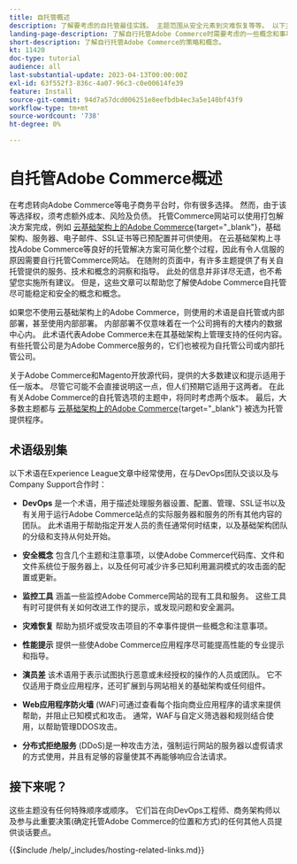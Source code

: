 ```yaml
---
title: 自托管概述
description: 了解要考虑的自托管最佳实践。 主题范围从安全元素到灾难恢复等等。 以下主题旨在帮助决定托管其自己Adobe Commerce版本的公司。 所展示的项目并非全包罗万象，但应提供一系列良好的概念，以推动建立一个安全、稳定和灵活的网站。
landing-page-description: 了解自行托管Adobe Commerce时需要考虑的一些概念和事项。
short-description: 了解自行托管Adobe Commerce的策略和概念。
kt: 11420
doc-type: tutorial
audience: all
last-substantial-update: 2023-04-13T00:00:00Z
exl-id: 63f552f3-836c-4a07-96c3-c0e00614fe39
feature: Install
source-git-commit: 94d7a57dcd006251e8eefbdb4ec3a5e140bf43f9
workflow-type: tm+mt
source-wordcount: '738'
ht-degree: 0%

---
```


# 自托管Adobe Commerce概述

在考虑转向Adobe Commerce等电子商务平台时，你有很多选择。 然而，由于该等选择权，须考虑额外成本、风险及负债。 托管Commerce网站可以使用打包解决方案完成，例如 [云基础架构上的Adobe Commerce](https://experienceleague.adobe.com/docs/commerce-learn/tutorials/getting-started/cloud/1-overview.html){target="_blank"}，基础架构、服务器、电子邮件、SSL证书等已预配置并可供使用。 在云基础架构上寻找Adobe Commerce等良好的托管解决方案可简化整个过程，因此有令人信服的原因需要自行托管Commerce网站。 在随附的页面中，有许多主题提供了有关自托管提供的服务、技术和概念的洞察和指导。 此处的信息并非详尽无遗，也不希望您实施所有建议。 但是，这些文章可以帮助您了解使Adobe Commerce自托管尽可能稳定和安全的概念和概念。

如果您不使用云基础架构上的Adobe Commerce，则使用的术语是自托管或内部部署，甚至使用内部部署。 内部部署不仅意味着在一个公司拥有的大楼内的数据中心内。 此术语代表Adobe Commerce未在其基础架构上管理支持的任何内容。 有些托管公司是为Adobe Commerce服务的，它们也被视为自托管公司或内部托管公司。

关于Adobe Commerce和Magento开放源代码，提供的大多数建议和提示适用于任一版本。 尽管它可能不会直接说明这一点，但人们预期它适用于这两者。 在此有关Adobe Commerce的自托管选项的主题中，将同时考虑两个版本。 最后，大多数主题都与 [云基础架构上的Adobe Commerce](https://experienceleague.adobe.com/docs/commerce-learn/tutorials/getting-started/cloud/1-overview.html){target="_blank"} 被选为托管提供程序。

## 术语级别集

以下术语在Experience League文章中经常使用，在与DevOps团队交谈以及与Company Support合作时：

* **DevOps** 是一个术语，用于描述处理服务器设置、配置、管理、SSL证书以及有关用于运行Adobe Commerce站点的实际服务器和服务的所有其他内容的团队。 此术语用于帮助指定开发人员的责任通常何时结束，以及基础架构团队的分级和支持从何处开始。

* **安全概念** 包含几个主题和注意事项，以使Adobe Commerce代码库、文件和文件系统位于服务器上，以及任何可减少许多已知利用漏洞模式的攻击面的配置或更新。

* **监控工具** 涵盖一些监控Adobe Commerce网站的现有工具和服务。 这些工具有时可提供有关如何改进工作的提示，或发现问题和安全漏洞。

* **灾难恢复** 帮助为损坏或受攻击项目的不幸事件提供一些概念和注意事项。

* **性能提示** 提供一些使Adobe Commerce应用程序尽可能提高性能的专业提示和指导。

* **演员差** 该术语用于表示试图执行恶意或未经授权的操作的人员或团队。 它不仅适用于商业应用程序，还可扩展到与网站相关的基础架构或任何组件。

* **Web应用程序防火墙** (WAF)可通过查看每个指向商业应用程序的请求来提供帮助，并阻止已知模式和攻击。 通常，WAF与自定义筛选器和规则结合使用，以帮助管理DDOS攻击。

* **分布式拒绝服务** (DDoS)是一种攻击方法，强制运行网站的服务器以虚假请求的方式使用，并且有足够的容量使其不再能够响应合法请求。

## 接下来呢？

这些主题没有任何特殊顺序或顺序。 它们旨在向DevOps工程师、商务架构师以及参与此重要决策(确定托管Adobe Commerce的位置和方式)的任何其他人员提供谈话要点。

{{$include /help/_includes/hosting-related-links.md}}
